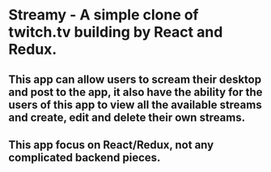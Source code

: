 # Streamy - A simple clone of twitch.tv building by React and Redux.
## This app can allow users to scream their desktop and post to the app, it also have the ability for the users of this app to view all the available streams and create, edit and delete their own streams.
## This app focus on React/Redux, not any complicated backend pieces.
